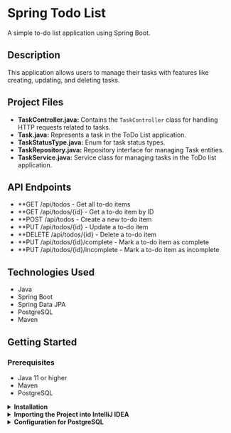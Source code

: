# Spring Todo List

A simple to-do list application using Spring Boot.

## Description

This application allows users to manage their tasks with features like creating, updating, and deleting tasks.

## Project Files

- **TaskController.java:** Contains the `TaskController` class for handling HTTP requests related to tasks.
- **Task.java:** Represents a task in the ToDo List application.
- **TaskStatusType.java:** Enum for task status types.
- **TaskRepository.java:** Repository interface for managing Task entities.
- **TaskService.java:** Service class for managing tasks in the ToDo list application.

##  API Endpoints
- **GET /api/todos - Get all to-do items
- **GET /api/todos/{id} - Get a to-do item by ID
- **POST /api/todos - Create a new to-do item
- **PUT /api/todos/{id} - Update a to-do item
- **DELETE /api/todos/{id} - Delete a to-do item
- **PUT /api/todos/{id}/complete - Mark a to-do item as complete
- **PUT /api/todos/{id}/incomplete - Mark a to-do item as incomplete
  
## Technologies Used

- Java
- Spring Boot
- Spring Data JPA
- PostgreSQL
- Maven

## Getting Started

### Prerequisites

- Java 11 or higher
- Maven
- PostgreSQL

<details>
<summary><strong>Installation</strong></summary>

1. Clone the repository:

   ```sh
   git clone https://github.com/your-username/spring-todo-list.git
   
4. Build the project using Maven:

   ```sh
   mvn clean package
   
6. Run the application:

   ```sh
   java -jar target/spring-todo-list-0.0.1-SNAPSHOT.jar
   
8. Access the application in your web browser at http://localhost:8080.
</details>

<details>
<summary><strong>Importing the Project into IntelliJ IDEA</strong></summary>

1. Import the Project:

  - Go to File > New > Project from Existing Sources....
    
  - Navigate to the directory where you cloned the project and select the pom.xml file.
    
  - Click Open.

2. Import Maven Projects:
   
   - IntelliJ IDEA will automatically detect that it is a Maven project and will start importing dependencies.
   If prompted, enable Auto-Import for Maven projects.

4. Run the Application:
   
   - In the Project view, navigate to src/main/java/com/example/spring_todo_list/SpringTodoListApplication.java.
   - Right-click on SpringTodoListApplication and select Run 'SpringTodoListApplication'.


6. Access the application:
   
   - Open your web browser and navigate to http://localhost:8080.
</details>

<details>
<summary><strong>Configuration for PostgreSQL</strong></summary>

1. Create a Database:

   - Create a new database in PostgreSQL named tasklistdb (or any name of your choice).
     
2. Configure application.properties:

   - Open the src/main/resources/application.properties file and configure the PostgreSQL connection settings:

   ```sh
   spring.datasource.url=jdbc:postgresql://localhost:5432/TaskListDB
   spring.datasource.username=your_username
   spring.datasource.password=your_password
   spring.jpa.hibernate.ddl-auto=update
   spring.jpa.show-sql=true

3. Run the Application:

  - Follow the steps under "Run the Application" to start the application with PostgreSQL configured.

</details>
